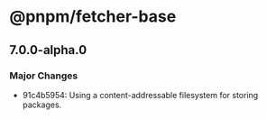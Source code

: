 # @pnpm/fetcher-base

## 7.0.0-alpha.0
### Major Changes

- 91c4b5954: Using a content-addressable filesystem for storing packages.
